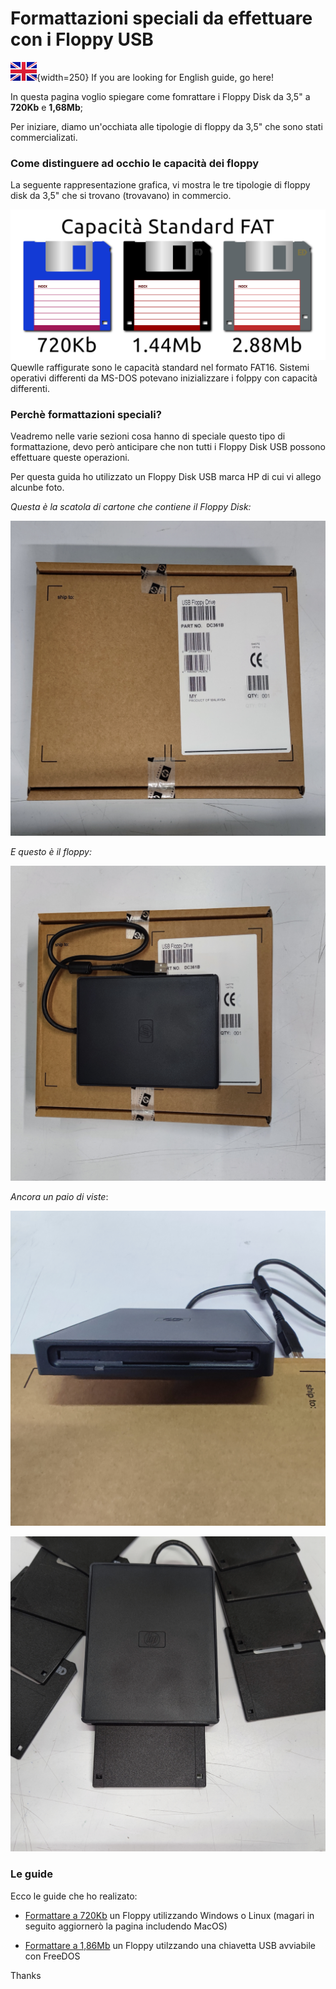 # Formattazioni speciali da effettuare con i Floppy USB

![GB](/assets/flag_gb.png){width=250} If you are looking for English guide, go here!

In questa pagina voglio spiegare come fomrattare i Floppy Disk da 3,5" a **720Kb** e **1,68Mb**;

Per iniziare, diamo un'occhiata alle tipologie di floppy da 3,5" che sono stati commercializati.

### Come distinguere ad occhio le capacità dei floppy
La seguente rappresentazione grafica, vi mostra le tre tipologie di floppy disk da 3,5" che si trovano (trovavano) in commercio.

![FDD](/assets/it-floppy-35.png)
Quewlle raffigurate sono le capacità standard nel formato FAT16. Sistemi operativi differenti da MS-DOS potevano inizializzare i folppy con capacità differenti.

### Perchè formattazioni speciali?

Veadremo nelle varie sezioni cosa hanno di speciale questo tipo di formattazione, devo però anticipare che non tutti i Floppy Disk USB possono effettuare queste operazioni.

Per questa guida ho utilizzato un Floppy Disk USB marca HP di cui vi allego alcunbe foto.

*Questa è la scatola di cartone che contiene il Floppy Disk:*

![Carton Box](assets/IMG_20210914_165558.jpg)

*E questo è il floppy:*

![Floppy](assets/IMG_20210914_165627.jpg)

*Ancora un paio di viste*:

![One](assets/IMG_20210914_165647.jpg)

![Two](assets/IMG_20210914_165741.jpg)

### Le guide

Ecco le guide che ho realizato:

- [Formattare a 720Kb](/720Kb-it.md) un Floppy utilizzando Windows o Linux (magari in seguito aggiornerò la pagina includendo MacOS)

- [Formattare a 1,86Mb](/168Mb-it.md) un Floppy utilzzando una chiavetta USB avviabile con FreeDOS

Thanks
